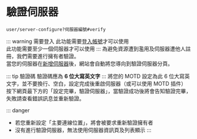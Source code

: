 # 驗證伺服器

`user/server-configure?伺服器編號#verify`

::: warning 需要登入
此功能需要[登入帳號](https://www.mc-list.xyz/user)才可以使用  
此功能需要至少一個伺服器才可以使用
:::
為避免資源遭到濫用及伺服器遭他人註冊，我們需要進行擁有者驗證。  
當您的伺服器在[新增伺服器](server-create.md)後，網站會自動將您導向到驗證伺服器分頁。

::: tip 驗證碼
驗證碼應為 **6 位大寫英文字**
:::
將您的 MOTD 設定為此 6 位大寫英文字，並不要換行、空白，設定完成後重啟伺服器（或可以使用 MOTD 插件）  
按下網頁最下方的「設定完畢，驗證伺服器」，當驗證成功後將會告知驗證完畢，失敗請查看錯誤訊息並重新驗證。

::: danger
- 若您重新設定「主要連線位置」，將會被要求重新驗證擁有者
- 沒有進行驗證伺服器，無法使用伺服器資訊頁及列表顯示
:::